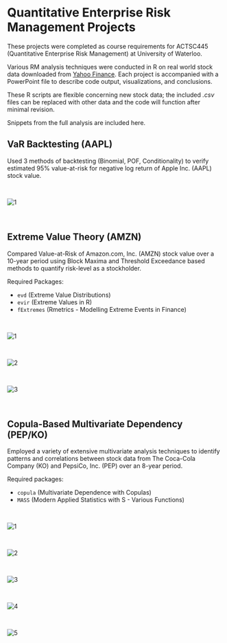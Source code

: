 # Quantitative Enterprise Risk Management Projects

These projects were completed as course requirements for ACTSC445 (Quantitative Enterprise Risk Management) at University of Waterloo.

Various RM analysis techniques were conducted in R on real world stock data downloaded from [Yahoo Finance](https://ca.finance.yahoo.com/). Each project is accompanied with a PowerPoint file to describe code output, visualizations, and conclusions.

These R scripts are flexible concerning new stock data; the included *.csv* files can be replaced with other data and the code will function after minimal revision. 

Snippets from the full analysis are included here.

## VaR Backtesting (AAPL)

Used 3 methods of backtesting (Binomial, POF, Conditionality) to verify estimated 95% value-at-risk for negative log return of Apple Inc. (AAPL) stock value.

<br>

![1](https://i.imgur.com/OExSyJ7.png) 

<br>

## Extreme Value Theory (AMZN)

Compared Value-at-Risk of Amazon.com, Inc. (AMZN) stock value over a 10-year period using Block Maxima and Threshold Exceedance based methods to quantify risk-level as a stockholder.

Required Packages:

 - ``evd`` (Extreme Value Distributions)
 - ``evir`` (Extreme Values in R)
 - ``fExtremes`` (Rmetrics - Modelling Extreme Events in Finance)

<br>

![1](https://i.imgur.com/EaoYCJP.png)

<br>

![2](https://i.imgur.com/yuLA6Rd.png)

<br>

![3](https://i.imgur.com/XajGsRL.png)

<br>

## Copula-Based Multivariate Dependency (PEP/KO)
Employed a variety of extensive multivariate analysis techniques to identify patterns and correlations between stock data from The Coca-Cola Company (KO) and PepsiCo, Inc. (PEP) over an 8-year period.

Required packages:

 - ``copula`` (Multivariate Dependence with Copulas)
 - ``MASS`` (Modern Applied Statistics with S - Various Functions)
 
 <br>
 
 ![1](https://i.imgur.com/wypg5ZN.png)

<br>

![2](https://i.imgur.com/pRuc3p5.png)

<br>

![3](https://i.imgur.com/Zw4vQ8M.png)

<br>

![4](https://i.imgur.com/s0eCl4Z.png)

<br>

![5](https://i.imgur.com/Kwc3FRb.png)
